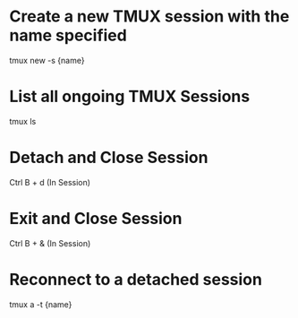 # Create a new TMUX session with the name specified
tmux new -s {name}

# List all ongoing TMUX Sessions
tmux ls

# Detach and Close Session
Ctrl B + d (In Session)

# Exit and Close Session
Ctrl B + & (In Session)

# Reconnect to a detached session
tmux a -t {name}